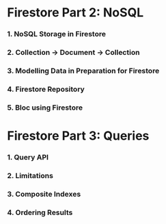 # Firestore Part 2: NoSQL

### 1. NoSQL Storage in Firestore

### 2. Collection -> Document -> Collection

### 3. Modelling Data in Preparation for Firestore

### 4. Firestore Repository

### 5. Bloc using Firestore

# Firestore Part 3: Queries

### 1. Query API

### 2. Limitations

### 3. Composite Indexes

### 4. Ordering Results

